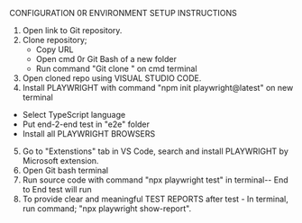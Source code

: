 CONFIGURATION 0R ENVIRONMENT SETUP INSTRUCTIONS
1. Open link to Git repository.
2. Clone repository;
   - Copy URL
   - Open cmd 0r Git Bash of a new folder
   - Run command "Git clone <copied http link>" on cmd terminal
3. Open cloned repo using VISUAL STUDIO CODE.
4. Install PLAYWRIGHT with command "npm init playwright@latest" on new terminal 
- Select TypeScript language
-  Put end-2-end test in "e2e" folder
- Install all PLAYWRIGHT BROWSERS
5. Go to "Extenstions" tab in VS Code, search and install PLAYWRIGHT by Microsoft extension.
6. Open Git bash terminal
7. Run source code with command "npx playwright test" in terminal-- End to End test will run 
8. To provide clear and meaningful TEST REPORTS after test - In terminal, run command; "npx playwright show-report". 
